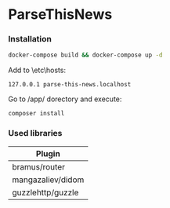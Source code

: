 # ParseThisNews

### Installation

```sh
docker-compose build && docker-compose up -d
```

Add to \etc\hosts:
```
127.0.0.1 parse-this-news.localhost
```

Go to /app/ dorectory and execute:
```
composer install
```

### Used libraries

| Plugin |
| ------ | 
| bramus/router |
| mangazaliev/didom |
| guzzlehttp/guzzle |
